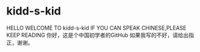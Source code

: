 # kidd-s-kid
HELLO
WELCOME TO kidd-s-kid
IF YOU CAN SPEAK CHINESE,PLEASE KEEP READING
你好，这是个中国初学者的GitHub
如果我写的不好，请给出指正，谢谢。
